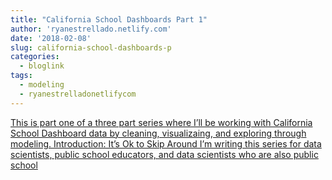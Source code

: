 ```yaml
---
title: "California School Dashboards Part 1"
author: 'ryanestrellado.netlify.com'
date: '2018-02-08'
slug: california-school-dashboards-p
categories:
  - bloglink
tags:
  - modeling
  - ryanestrelladonetlifycom
---
```


[This is part one of a three part series where I’ll be working with California School Dashboard data by cleaning, visualizaing, and exploring through modeling. Introduction: It’s Ok to Skip Around I’m writing this series for data scientists, public school educators, and data scientists who are also public school<i class="fas fa-external-link-alt"></i>](https://ryanestrellado.netlify.com/post/analyzing-california-school-dashboards-part-1-cleaning/)

